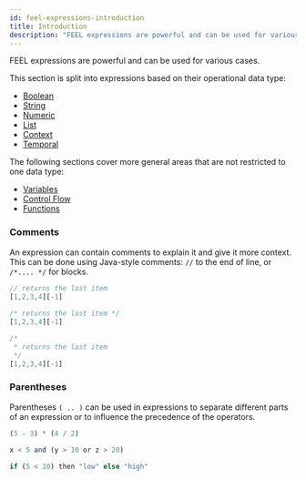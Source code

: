 ```yaml
---
id: feel-expressions-introduction
title: Introduction
description: "FEEL expressions are powerful and can be used for various cases."
---
```


FEEL expressions are powerful and can be used for various cases.

This section is split into expressions based on their operational data type:

* [Boolean](./feel-boolean-expressions.md)
* [String](./feel-string-expressions.md)
* [Numeric](./feel-numeric-expressions.md)
* [List](./feel-list-expressions.md)
* [Context](./feel-context-expressions.md)
* [Temporal](./feel-temporal-expressions.md)

The following sections cover more general areas that are not restricted to one data type:

* [Variables](./feel-variables.md)
* [Control Flow](./feel-control-flow.md)
* [Functions](./feel-functions.md)

### Comments

An expression can contain comments to explain it and give it more context. This can be done using
Java-style comments: `//` to the end of line, or `/*.... */` for blocks.

```js
// returns the last item       
[1,2,3,4][-1]                             
    
/* returns the last item */
[1,2,3,4][-1]

/* 
 * returns the last item 
 */
[1,2,3,4][-1]   
```

### Parentheses

Parentheses `( .. )` can be used in expressions to separate different parts of an
expression or to influence the precedence of the operators.

```js
(5 - 3) * (4 / 2)

x < 5 and (y > 10 or z > 20)

if (5 < 10) then "low" else "high"
```  
